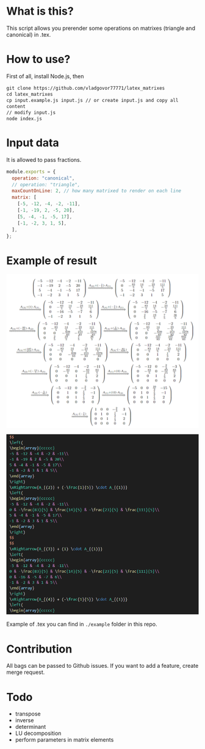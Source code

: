 # What is this?

This script allows you prerender some operations on matrixes (triangle and canonical) in .tex.

# How to use?

First of all, install Node.js, then

```
git clone https://github.com/vladgovor77771/latex_matrixes
cd latex_matrixes
cp input.example.js input.js // or create input.js and copy all content
// modify input.js
node index.js
```

# Input data

It is allowed to pass fractions.

```js
module.exports = {
  operation: "canonical",
  // operation: "triangle",
  maxCountOnLine: 2, // how many matrixed to render on each line
  matrix: [
    [-5, -12, -4, -2, -11],
    [-1, -19, 2, -5, 20],
    [5, -4, -1, -5, 17],
    [-1, -2, 3, 1, 5],
  ],
};
```

# Example of result

![Rendered](example/example_rendered.png)

![Prerendered](example/example_prerendered.png)

Example of .tex you can find in `./example` folder in this repo.

# Contribution

All bags can be passed to Github issues. If you want to add a feature, create merge request.

# Todo

- transpose
- inverse
- determinant
- LU decomposition
- perform parameters in matrix elements
